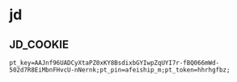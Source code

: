 # jd

## JD_COOKIE
```shell
pt_key=AAJnf96UADCyXtaPZ0xKY8BsdixbGYIwpZqUYI7r-fBQ066mWd-502d7R8EiMbnFHvcU-nNernk;pt_pin=afeiship_m;pt_token=hhrhgfbz;
```